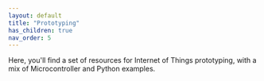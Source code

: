 ```yaml
---
layout: default
title: "Prototyping"
has_children: true
nav_order: 5
---
```


Here, you'll find a set of resources for Internet of Things prototyping, with a mix of Microcontroller and Python examples.